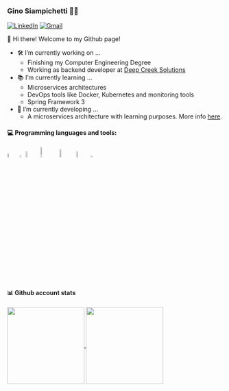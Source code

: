 ### Gino Siampichetti :technologist:

[![LinkedIn](https://img.shields.io/badge/-LinkedIn-blue?style=flat&logo=Linkedin&logoColor=white)](https://www.linkedin.com/in/gino-siampichetti/)
[![Gmail](https://img.shields.io/badge/-Gmail-c14438?style=flat&logo=Gmail&logoColor=white)](mailto:ginosiam1998@gmail.com)

👋 Hi there! Welcome to my Github page!

- 🛠️ I’m currently working on ... 
  - Finishing my Computer Engineering Degree
  - Working as backend developer at [Deep Creek Solutions](https://deepcreeksolutions.com/)
- 📚 I’m currently learning ...
  - Microservices architectures
  - DevOps tools like Docker, Kubernetes and monitoring tools
  - Spring Framework 3
- 🌱 I’m currently developing ...
  - A microservices architecture with learning purposes. More info [here](https://github.com/ginos1998/vex).

#### :computer: Programming languages and tools:

<code><img width="5%" src="https://www.vectorlogo.zone/logos/java/java-ar21.svg"></code>
<code><img width="2%" src="https://www.vectorlogo.zone/logos/postgresql/postgresql-icon.svg"></code>
<code><img width="6%" src="https://upload.wikimedia.org/wikipedia/commons/thumb/4/44/Spring_Framework_Logo_2018.svg/2560px-Spring_Framework_Logo_2018.svg.png"></code>
<code><img width="8%" src="https://upload.wikimedia.org/wikipedia/commons/thumb/4/4e/Docker_%28container_engine%29_logo.svg/1280px-Docker_%28container_engine%29_logo.svg.png"></code>
<code><img width="7%" src="https://upload.wikimedia.org/wikipedia/commons/c/c2/Postman_%28software%29.png"></code>
<code><img width="6%" src="https://www.vectorlogo.zone/logos/linux/linux-ar21.svg"></code>
<code><img width="3%" src="https://upload.wikimedia.org/wikipedia/commons/thumb/9/9c/IntelliJ_IDEA_Icon.svg/640px-IntelliJ_IDEA_Icon.svg.png"></code>

#### :bar_chart: Github account stats

<a href="https://github.com/anuraghazra/github-readme-stats">
  <img height=180 align="center" src="https://github-readme-stats.vercel.app/api?username=ginos1998&theme=tokyonight&show_icons=true" />
</a>
<a href="https://github.com/anuraghazra/convoychat">
  <img height=180 align="center" src="https://github-readme-stats.vercel.app/api/top-langs?username=ginos1998&theme=tokyonight&layout=compact&&hide=html,css,scss,javascript&card_width=320" />
</a>
